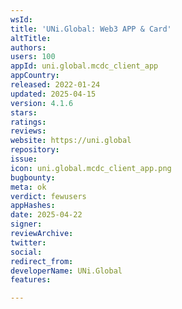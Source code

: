 ```yaml
---
wsId: 
title: 'UNi.Global: Web3 APP & Card'
altTitle: 
authors: 
users: 100
appId: uni.global.mcdc_client_app
appCountry: 
released: 2022-01-24
updated: 2025-04-15
version: 4.1.6
stars: 
ratings: 
reviews: 
website: https://uni.global
repository: 
issue: 
icon: uni.global.mcdc_client_app.png
bugbounty: 
meta: ok
verdict: fewusers
appHashes: 
date: 2025-04-22
signer: 
reviewArchive: 
twitter: 
social: 
redirect_from: 
developerName: UNi.Global
features: 

---
```


